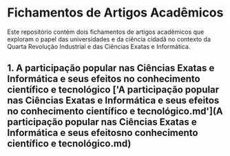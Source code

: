 # Fichamentos de Artigos Acadêmicos

Este repositório contém dois fichamentos de artigos acadêmicos que exploram o papel das universidades e da ciência cidadã no contexto da Quarta Revolução Industrial e das Ciências Exatas e Informática.

## 1. A participação popular nas Ciências Exatas e Informática e seus efeitos no conhecimento científico e tecnológico ['A participação popular nas Ciências Exatas e Informática e seus efeitos no conhecimento científico e tecnológico.md'](A participação popular nas Ciências Exatas e Informática e seus efeitosno conhecimento científico e tecnológico.md)

